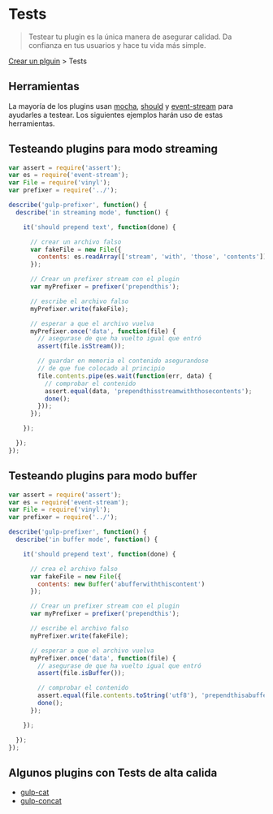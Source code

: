 # Tests

> Testear tu plugin es la única manera de asegurar calidad. Da confianza en tus usuarios y hace tu vida más simple.

[Crear un plguin](README.md) > Tests

## Herramientas

La mayoría de los plugins usan [mocha](https://github.com/visionmedia/mocha), [should](https://github.com/visionmedia/should.js) y [event-stream](https://github.com/dominictarr/event-stream) para ayudarles a testear. Los siguientes ejemplos harán uso de estas herramientas.

## Testeando plugins para modo streaming

```js
var assert = require('assert');
var es = require('event-stream');
var File = require('vinyl');
var prefixer = require('../');

describe('gulp-prefixer', function() {
  describe('in streaming mode', function() {

    it('should prepend text', function(done) {

      // crear un archivo falso
      var fakeFile = new File({
        contents: es.readArray(['stream', 'with', 'those', 'contents'])
      });

      // Crear un prefixer stream con el plugin
      var myPrefixer = prefixer('prependthis');

      // escribe el archivo falso
      myPrefixer.write(fakeFile);

      // esperar a que el archivo vuelva
      myPrefixer.once('data', function(file) {
        // asegurase de que ha vuelto igual que entró
        assert(file.isStream());

        // guardar en memoria el contenido asegurandose
        // de que fue colocado al principio
        file.contents.pipe(es.wait(function(err, data) {
          // comprobar el contenido
          assert.equal(data, 'prependthisstreamwiththosecontents');
          done();
        }));
      });

    });

  });
});
```

## Testeando plugins para modo buffer

```js
var assert = require('assert');
var es = require('event-stream');
var File = require('vinyl');
var prefixer = require('../');

describe('gulp-prefixer', function() {
  describe('in buffer mode', function() {

    it('should prepend text', function(done) {

      // crea el archivo falso
      var fakeFile = new File({
        contents: new Buffer('abufferwiththiscontent')
      });

      // Crear un prefixer stream con el plugin
      var myPrefixer = prefixer('prependthis');

      // escribe el archivo falso
      myPrefixer.write(fakeFile);

      // esperar a que el archivo vuelva
      myPrefixer.once('data', function(file) {
        // asegurase de que ha vuelto igual que entró
        assert(file.isBuffer());

        // comprobar el contenido
        assert.equal(file.contents.toString('utf8'), 'prependthisabufferwiththiscontent');
        done();
      });

    });

  });
});
```

## Algunos plugins con Tests de alta calida

* [gulp-cat](https://github.com/ben-eb/gulp-cat/blob/master/test.js)
* [gulp-concat](https://github.com/wearefractal/gulp-concat/blob/master/test/main.js)